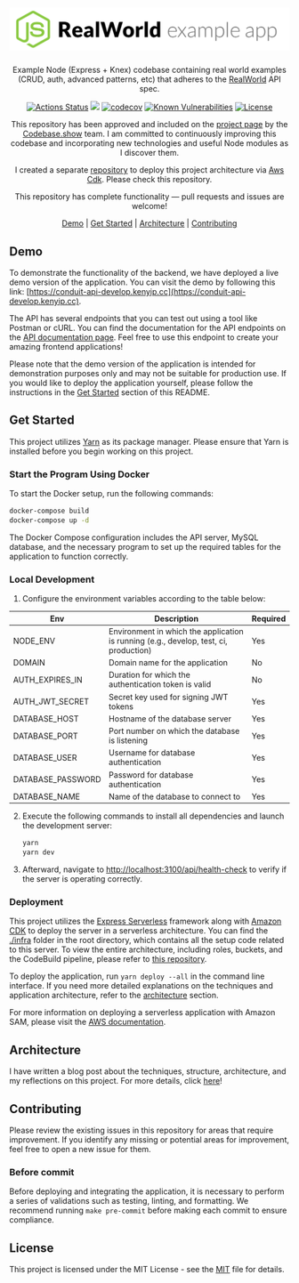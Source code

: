 # ![Node.js / Express / Typescript / MySql / Knex Example App](./.github/images/logo.png)

<p align="center">
  Example Node (Express + Knex) codebase containing real world examples (CRUD, auth, advanced patterns, etc) that adheres to the <a href="https://github.com/gothinkster/realworld-example-apps">RealWorld</a> API spec.
</p>
<!-- The badges section -->
<p align="center">
<a href="https://github.com/kenyipp/realworld-nodejs-example-app/actions/workflows/ci.yml"><img src="https://github.com/kenyipp/realworld-nodejs-example-app/workflows/Continuous Integration/badge.svg" alt="Actions Status"></a>
<a href="https://app.codacy.com/gh/kenyipp/realworld-nodejs-example-app/dashboard?utm_source=gh&utm_medium=referral&utm_content=&utm_campaign=Badge_grade"><img src="https://img.shields.io/codacy/grade/d920979be4dc45feb55dcd462ef88229" /></a>
<a href="https://codecov.io/gh/kenyipp/realworld-nodejs-example-app"><img src="https://codecov.io/gh/kenyipp/realworld-nodejs-example-app/branch/master/graph/badge.svg?token=AMBNXM57T8" alt="codecov"></a>
<!-- Snyk.io vulnerabilities badge -->
<a href="https://snyk.io/test/github/kenyipp/realworld-nodejs-example-app"><img src="https://snyk.io/test/github/kenyipp/realworld-nodejs-example-app/badge.svg" alt="Known Vulnerabilities"></a>
<!-- Shields.io license badge -->
<a href="https://github.com/kenyipp/realworld-nodejs-example-app/blob/master/LICENSE"><img alt="License" src="https://img.shields.io/npm/l/downsample"/></a>
</p>

<p align="center">
This repository has been approved and included on the <a href="https://codebase.show/projects/realworld?category=backend&language=typescript">project page</a> by the <a href="https://codebase.show">Codebase.show</a>  team. I am committed to continuously improving this codebase and incorporating new technologies and useful Node modules as I discover them.
</p>

<p align="center"> I created a separate <a href="https://github.com/kenyipp/realworld-nodejs-example-app-infra?tab=readme-ov-file">repository</a> to deploy this project architecture via <a href="https://docs.aws.amazon.com/cdk/v2/guide/getting_started.html">Aws Cdk</a>. Please check this repository. </p>

<p align="center"> This repository has complete functionality — pull requests and issues are welcome! </p>

<p align="center">
	<a href="#demo">Demo</a>
	<span>|</span>
	<a href="#get_started">Get Started</a>
	<span>|</span>
	<a href="#architecture">Architecture</a>
	<span>|</span>
	<a href="#contributing">Contributing</a>
</p>

## Demo

To demonstrate the functionality of the backend, we have deployed a live demo version of the application. You can visit the demo by following this link: [https://conduit-api-develop.kenyip.cc](https://conduit-api-develop.kenyip.cc).

The API has several endpoints that you can test out using a tool like Postman or cURL. You can find the documentation for the API endpoints on the [API documentation page](https://conduit-api-develop.kenyip.cc). Feel free to use this endpoint to create your amazing frontend applications!

Please note that the demo version of the application is intended for demonstration purposes only and may not be suitable for production use. If you would like to deploy the application yourself, please follow the instructions in the <a href="#get_started">Get Started</a> section of this README.

<a id="get_started"></a>

## Get Started
This project utilizes [Yarn](https://classic.yarnpkg.com/en/) as its package manager. Please ensure that Yarn is installed before you begin working on this project.

### Start the Program Using Docker

To start the Docker setup, run the following commands:

```sh
docker-compose build
docker-compose up -d
```

The Docker Compose configuration includes the API server, MySQL database, and the necessary program to set up the required tables for the application to function correctly.

### Local Development

1. Configure the environment variables according to the table below:

| Env                         | Description                                   | Required |
|------------------------------|-----------------------------------------------|----------|
| NODE_ENV                     | Environment in which the application is running (e.g., develop, test, ci, production) | Yes      |
| DOMAIN                       | Domain name for the application               | No       |
| AUTH_EXPIRES_IN             | Duration for which the authentication token is valid | No       |
| AUTH_JWT_SECRET              | Secret key used for signing JWT tokens        | Yes      |
| DATABASE_HOST                | Hostname of the database server               | Yes      |
| DATABASE_PORT                | Port number on which the database is listening | Yes      |
| DATABASE_USER                | Username for database authentication           | Yes      |
| DATABASE_PASSWORD            | Password for database authentication           | Yes      |
| DATABASE_NAME                | Name of the database to connect to            | Yes      |

2. Execute the following commands to install all dependencies and launch the development server:

	```sh
	yarn
	yarn dev
	```

3. Afterward, navigate to [http://localhost:3100/api/health-check](http://localhost:3100/api/health-check) to verify if the server is operating correctly.

### Deployment

This project utilizes the <a href="https://github.com/vendia/serverless-express">Express Serverless</a> framework along with <a href="https://docs.aws.amazon.com/cdk/v2/guide/getting_started.html">Amazon CDK</a> to deploy the server in a serverless architecture. You can find the [./infra](infra) folder in the root directory, which contains all the setup code related to this server. To view the entire architecture, including roles, buckets, and the CodeBuild pipeline, please refer to [this repository](https://github.com/kenyipp/realworld-nodejs-example-app-infra).

To deploy the application, run `yarn deploy --all` in the command line interface. If you need more detailed explanations on the techniques and application architecture, refer to the <a href="#architecture">architecture</a> section.

For more information on deploying a serverless application with Amazon SAM, please visit the [AWS documentation](https://docs.aws.amazon.com/serverless-application-model/?icmpid=docs_homepage_compute).

## Architecture
I have written a blog post about the techniques, structure, architecture, and my reflections on this project. For more details, click [here](https://blog.kenyip.cc/realworld-node-js-example-app)!

## Contributing

Please review the existing issues in this repository for areas that require improvement.
If you identify any missing or potential areas for improvement, feel free to open a new issue for them.

### Before commit

Before deploying and integrating the application, it is necessary to perform a series of validations such as testing, linting, and formatting. We recommend running `make pre-commit` before making each commit to ensure compliance.

## License
This project is licensed under the MIT License - see the [MIT](LICENSE) file for details.
